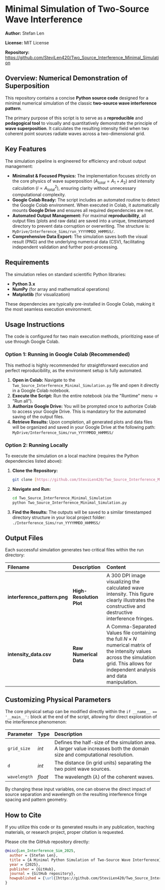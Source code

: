 # Minimal Simulation of Two-Source Wave Interference

**Author:** Stefan Len

**License:** MIT License

**Repository:** https://github.com/SteviLen420/Two_Source_Interference_Minimal_Simulation

## Overview: Numerical Demonstration of Superposition

This repository contains a concise **Python source code** designed for a minimal numerical simulation of the classic **two-source wave interference pattern**.

The primary purpose of this script is to serve as a **reproducible** and **pedagogical tool** to visually and quantitatively demonstrate the principle of **wave superposition**. It calculates the resulting intensity field when two coherent point sources radiate waves across a two-dimensional grid.

## Key Features

The simulation pipeline is engineered for efficiency and robust output management:

* **Minimalist & Focused Physics:** The implementation focuses strictly on the core physics of wave superposition ($A_{total} = A_1 + A_2$) and intensity calculation ($I \propto A_{total}^2$), ensuring clarity without unnecessary computational complexity.
* **Google Colab Ready:** The script includes an automated routine to detect the Google Colab environment. When executed in Colab, it automatically mounts **Google Drive** and ensures all required dependencies are met.
* **Automated Output Management:** For maximal **reproducibility**, all output files (plots and raw data) are saved into a unique, timestamped directory to prevent data corruption or overwriting. The structure is: `MyDrive/Interference_Sims/run_YYYYMMDD_HHMMSS/`.
* **Comprehensive Data Export:** The simulation saves both the visual result (PNG) and the underlying numerical data (CSV), facilitating independent validation and further post-processing.

## Requirements

The simulation relies on standard scientific Python libraries:

* **Python 3.x**
* **NumPy** (for array and mathematical operations)
* **Matplotlib** (for visualization)

These dependencies are typically pre-installed in Google Colab, making it the most seamless execution environment.

## Usage Instructions

The code is configured for two main execution methods, prioritizing ease of use through Google Colab.

### **Option 1: Running in Google Colab (Recommended)**

This method is highly recommended for straightforward execution and perfect reproducibility, as the environment setup is fully automated.

1.  **Open in Colab:** Navigate to the `Two_Source_Interference_Minimal_Simulation.py` file and open it directly in a Google Colab notebook.
2.  **Execute the Script:** Run the entire notebook (via the "Runtime" menu $\to$ "Run all").
3.  **Authorize Google Drive:** You will be prompted once to authorize Colab to access your Google Drive. This is mandatory for the automated saving of the output files.
4.  **Retrieve Results:** Upon completion, all generated plots and data files will be organized and saved in your Google Drive at the following path:
    `MyDrive/Interference_Sims/run_YYYYMMDD_HHMMSS/`

### **Option 2: Running Locally**

To execute the simulation on a local machine (requires the Python dependencies listed above):

1.  **Clone the Repository:**
    ```bash
    git clone [https://github.com/SteviLen420/Two_Source_Interference_Minimal_Simulation.git](https://github.com/SteviLen420/Two_Source_Interference_Minimal_Simulation.git)
    ```
2.  **Navigate and Run:**
    ```bash
    cd Two_Source_Interference_Minimal_Simulation
    python Two_Source_Interference_Minimal_Simulation.py
    ```
3.  **Find the Results:** The outputs will be saved to a similar timestamped directory structure in your local project folder: `./Interference_Sims/run_YYYYMMDD_HHMMSS/`

## Output Files

Each successful simulation generates two critical files within the run directory:

| Filename | Description | Content |
| :--- | :--- | :--- |
| **interference\_pattern.png** | **High-Resolution Plot** | A $300 \text{ DPI}$ image visualizing the calculated wave intensity. This figure clearly illustrates the constructive and destructive interference fringes. |
| **intensity\_data.csv** | **Raw Numerical Data** | A Comma-Separated Values file containing the full $N \times N$ numerical matrix of the intensity values across the simulation grid. This allows for independent analysis and data manipulation. |

## Customizing Physical Parameters

The core physical setup can be modified directly within the `if __name__ == '__main__':` block at the end of the script, allowing for direct exploration of the interference phenomenon:

| Parameter | Type | Description |
| :--- | :--- | :--- |
| `grid_size` | *int* | Defines the half-size of the simulation area. A larger value increases both the domain size and computational resolution. |
| `d` | *int* | The distance (in grid units) separating the two point wave sources. |
| `wavelength` | *float* | The wavelength ($\lambda$) of the coherent waves. |

By changing these input variables, one can observe the direct impact of source separation and wavelength on the resulting interference fringe spacing and pattern geometry.

## How to Cite

If you utilize this code or its generated results in any publication, teaching materials, or research project, proper citation is requested.

Please cite the GitHub repository directly:

```bibtex
@misc{Len_Interference_Sim_2025,
  author = {Stefan Len},
  title = {A Minimal Python Simulation of Two-Source Wave Interference},
  year = {2025},
  publisher = {GitHub},
  journal = {GitHub repository},
  howpublished = {\url{[https://github.com/SteviLen420/Two_Source_Interference_Minimal_Simulation](https://github.com/SteviLen420/Two_Source_Interference_Minimal_Simulation)}}
}
